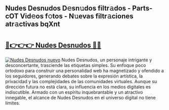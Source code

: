 ## Nudes Desnudos D𝚎sn𝚞dos filtr𝚊dos - Parts-cOT Vid𝚎os f𝚘tos - N𝚞evas filtr𝚊ciones atr𝚊ctivas bqXnt

# <h2><a href="http://mb0nc1.tromn.icu/?c=Nudes+Desnudos">🔗👉👉👉 Nudes Desnudos 🔗🔗</a></h2>

[![Nudes Desnudos nuevo](https://i.imgur.com/pEAQMta.gif)](http://mb0nc1.tromn.icu/?c=Nudes+Desnudos)
Nudes Desnudos, un personaje intrigante y desconcertante, trasciende las etiquetas simples. Su enfoque poco ortodoxo para construir una personalidad web ha magnetizado y ofendido a los seguidores, generando debates sobre la expresión artística, la privacidad y las complejidades de las comunidades virtuales. Aunque su dirección futura no está clara, su influencia en los medios digitales es indiscutible. Armado con un espíritu inquebrantable y un atractivo innegable, el alcance de Nudes Desnudos en el universo digital no tiene límites.

